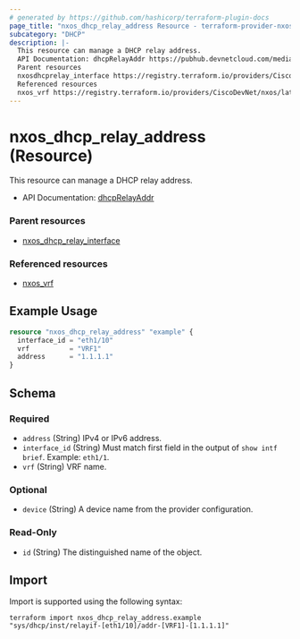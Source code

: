 ```yaml
---
# generated by https://github.com/hashicorp/terraform-plugin-docs
page_title: "nxos_dhcp_relay_address Resource - terraform-provider-nxos"
subcategory: "DHCP"
description: |-
  This resource can manage a DHCP relay address.
  API Documentation: dhcpRelayAddr https://pubhub.devnetcloud.com/media/dme-docs-10-2-2/docs/DHCP/dhcp:RelayAddr/
  Parent resources
  nxosdhcprelay_interface https://registry.terraform.io/providers/CiscoDevNet/nxos/latest/docs/resources/dhcp_relay_interface
  Referenced resources
  nxos_vrf https://registry.terraform.io/providers/CiscoDevNet/nxos/latest/docs/resources/vrf
---
```


# nxos_dhcp_relay_address (Resource)

This resource can manage a DHCP relay address.

- API Documentation: [dhcpRelayAddr](https://pubhub.devnetcloud.com/media/dme-docs-10-2-2/docs/DHCP/dhcp:RelayAddr/)

### Parent resources

- [nxos_dhcp_relay_interface](https://registry.terraform.io/providers/CiscoDevNet/nxos/latest/docs/resources/dhcp_relay_interface)

### Referenced resources

- [nxos_vrf](https://registry.terraform.io/providers/CiscoDevNet/nxos/latest/docs/resources/vrf)

## Example Usage

```terraform
resource "nxos_dhcp_relay_address" "example" {
  interface_id = "eth1/10"
  vrf          = "VRF1"
  address      = "1.1.1.1"
}
```

<!-- schema generated by tfplugindocs -->
## Schema

### Required

- `address` (String) IPv4 or IPv6 address.
- `interface_id` (String) Must match first field in the output of `show intf brief`. Example: `eth1/1`.
- `vrf` (String) VRF name.

### Optional

- `device` (String) A device name from the provider configuration.

### Read-Only

- `id` (String) The distinguished name of the object.

## Import

Import is supported using the following syntax:

```shell
terraform import nxos_dhcp_relay_address.example "sys/dhcp/inst/relayif-[eth1/10]/addr-[VRF1]-[1.1.1.1]"
```
